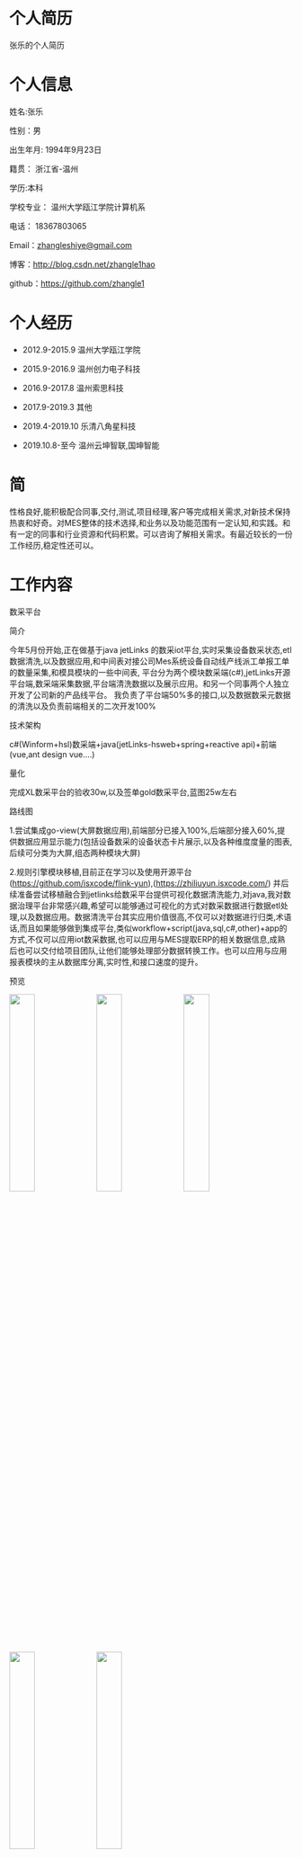 # 个人简历
张乐的个人简历
# 个人信息
姓名:张乐

性别：男

出生年月: 1994年9月23日

籍贯： 浙江省-温州

学历:本科

学校专业： 温州大学瓯江学院计算机系

电话： 18367803065

Email：zhangleshiye@gmail.com

博客：http://blog.csdn.net/zhangle1hao

github：https://github.com/zhangle1

# 个人经历

* 2012.9-2015.9 温州大学瓯江学院

* 2015.9-2016.9 温州创力电子科技

* 2016.9-2017.8 温州索思科技

* 2017.9-2019.3 其他

* 2019.4-2019.10 乐清八角星科技

* 2019.10.8-至今 温州云坤智联,国坤智能

# 简

性格良好,能积极配合同事,交付,测试,项目经理,客户等完成相关需求,对新技术保持热衷和好奇。对MES整体的技术选择,和业务以及功能范围有一定认知,和实践。和有一定的同事和行业资源和代码积累。可以咨询了解相关需求。有最近较长的一份工作经历,稳定性还可以。

# 工作内容

数采平台

简介

今年5月份开始,正在做基于java jetLinks 的数采iot平台,实时采集设备数采状态,etl数据清洗,以及数据应用,和中间表对接公司Mes系统设备自动线产线派工单报工单的数量采集,和模具模块的一些中间表,
平台分为两个模块数采端(c#),jetLinks开源平台端,数采端采集数据,平台端清洗数据以及展示应用。和另一个同事两个人独立开发了公司新的产品线平台。
我负责了平台端50%多的接口,以及数据数采元数据的清洗以及负责前端相关的二次开发100%

技术架构 

c#(Winform+hsl)数采端+java(jetLinks-hsweb+spring+reactive api)+前端(vue,ant design vue....)

量化

完成XL数采平台的验收30w,以及签单gold数采平台,蓝图25w左右

路线图

1.尝试集成go-view(大屏数据应用),前端部分已接入100%,后端部分接入60%,提供数据应用显示能力(包括设备数采的设备状态卡片展示,以及各种维度度量的图表,后续可分类为大屏,组态两种模块大屏)

2.规则引擎模块移植,目前正在学习以及使用开源平台(https://github.com/isxcode/flink-yun),(https://zhiliuyun.isxcode.com/) 并后续准备尝试移植融合到jetlinks给数采平台提供可视化数据清洗能力,对java,我对数据治理平台非常感兴趣,希望可以能够通过可视化的方式对数采数据进行数据etl处理,以及数据应用。数据清洗平台其实应用价值很高,不仅可以对数据进行归类,术语话,而且如果能够做到集成平台,类似workflow+script(java,sql,c#,other)+app的方式,不仅可以应用iot数采数据,也可以应用与MES提取ERP的相关数据信息,成熟后也可以交付给项目团队,让他们能够处理部分数据转换工作。也可以应用与应用报表模块的主从数据库分离,实时性,和接口速度的提升。

预览

<img src="https://raw.githubusercontent.com/zhangle1/zhangle.github.com/master/my-pic/iot/iot1.png" width = "30%" height = "30%"   />
<img src="https://raw.githubusercontent.com/zhangle1/zhangle.github.com/master/my-pic/iot/iot2.png" width = "30%" height = "30%"   />
<img src="https://raw.githubusercontent.com/zhangle1/zhangle.github.com/master/my-pic/iot/iot3.png" width = "30%" height = "30%"   />
<img src="https://raw.githubusercontent.com/zhangle1/zhangle.github.com/master/my-pic/iot/iot4.png" width = "30%" height = "30%"   />
<img src="https://raw.githubusercontent.com/zhangle1/zhangle.github.com/master/my-pic/iot/iot5.png" width = "30%" height = "30%"   />

BI数据大屏模块

简介

我一个人开发了公司的数据大屏应用，并上线,维护了2020-2024至今十几个客户的数据大屏项目,对Mes,iot设备模块,erp等相关指标的提取,以及应用显示有比较深的理解。
以及在开源bi系统datart(java+mybatis+react+antd)上面进行二次开发,并给出外链,对bi系统的前后端架构有比较深刻的理解和实践。可以对前后端进行裁剪移植

量化

大概有40w-50w左右相关看板开发费用验收

技术架构

c#(Furion)+web(vue+naive-ui+自定义相关组件)+SQL

<img src="https://raw.githubusercontent.com/zhangle1/zhangle.github.com/master/my-pic/mes/screen1.jpg" width = "30%" height = "30%"   />
<img src="https://raw.githubusercontent.com/zhangle1/zhangle.github.com/master/my-pic/mes/screen2.jpg" width = "30%" height = "30%"   />
<img src="https://raw.githubusercontent.com/zhangle1/zhangle.github.com/master/my-pic/mes/screen3.jpg" width = "30%" height = "30%"   />

CPS MES系统

简介

公司的MES核心产品平台

技术架构

C#(Furion)+React(antd+umi)

量化

参与了公司大概有7,8个项目左右MES系统的开发相关需求任务,基本MES不同阶段的需求都有经历过,和有一定的代码积累,资源。项目大部分完成验收。

生产管理

理解相关单据生产管理工单,工单BOM,生产领料单,生产入库单,派工单,以及工艺路线,工序,以及EWI模块的的业务含义和串联,工单状态变更,下发,拆单,以及产生生产报工数据不良数据,返工数据,产出工资报表,,能根据客户或交付需求 交付相关功能,参与部分客户业务开发。

预览

<img src="https://raw.githubusercontent.com/zhangle1/zhangle.github.com/master/my-pic/mo/mo1.png" width = "30%" height = "30%"   />
<img src="https://raw.githubusercontent.com/zhangle1/zhangle.github.com/master/my-pic/mo/mo2.png" width = "30%" height = "30%"   />
<img src="https://raw.githubusercontent.com/zhangle1/zhangle.github.com/master/my-pic/mo/mo3.png" width = "30%" height = "30%"   />
<img src="https://raw.githubusercontent.com/zhangle1/zhangle.github.com/master/my-pic/mo/mo4.png" width = "30%" height = "30%"   />

仓储模块

目前接触MES的仓储模块,更多的是从同步端erp获取源单, 通过接口调用或者写库的方式去回写erp相关的单据模块。我有断断续续有一年多时间多开发和修改过对应的单据接口,以及手持端的开发工作。对于相应的接口开发有一定的理解和实践，以及与对应模块生产模块,同步模块,和基础模块标签打印的串联。对k3,金蝶云和用友u8的接口开发和同步有一定实践。

预览

<img src="https://raw.githubusercontent.com/zhangle1/zhangle.github.com/master/my-pic/wms/wms1.png" width = "30%" height = "30%"   />
<img src="https://raw.githubusercontent.com/zhangle1/zhangle.github.com/master/my-pic/wms/wms2.png" width = "30%" height = "30%"   />

品质模块

理解相关业务含义 来料检,生产检, 生产检中 在线检，首检，巡检，完工检等业务含义。与生产管理系统中派工单的串联,SRM来料到货的串联以及SPC 数据应用模块的展示。参与过部分客户的功能修改以及开发。

<img src="https://raw.githubusercontent.com/zhangle1/zhangle.github.com/master/my-pic/iqc/iqc1.png" width = "30%" height = "30%"   />
<img src="https://raw.githubusercontent.com/zhangle1/zhangle.github.com/master/my-pic/iqc/iqc2.png" width = "30%" height = "30%"   />

基础模块

理解基础资料相关配置,以及相关表关联,并参与过部分客户工程数据,标签管理,基础资料功能的修改

预览

<img src="https://raw.githubusercontent.com/zhangle1/zhangle.github.com/master/my-pic/newmes/basic1.png" width = "30%" height = "30%"   />
<img src="https://raw.githubusercontent.com/zhangle1/zhangle.github.com/master/my-pic/newmes/basic2.png" width = "30%" height = "30%"   />
<img src="https://raw.githubusercontent.com/zhangle1/zhangle.github.com/master/my-pic/newmes/basic3.png" width = "30%" height = "30%"   />
<img src="https://raw.githubusercontent.com/zhangle1/zhangle.github.com/master/my-pic/newmes/basic4.png" width = "30%" height = "30%"   />

预览

预制报表模块

完成了公司核心系统预制报表十几个的开发,以及较复杂的正向和反向追溯报表查询,以及客户自定义报表功能的修改

预览

<img src="https://raw.githubusercontent.com/zhangle1/zhangle.github.com/master/my-pic/report/report1.png" width = "30%" height = "30%"   />
<img src="https://raw.githubusercontent.com/zhangle1/zhangle.github.com/master/my-pic/report/report2.png" width = "30%" height = "30%"   />
<img src="https://raw.githubusercontent.com/zhangle1/zhangle.github.com/master/my-pic/report/report3.png" width = "30%" height = "30%"   />

设备模具模块,ANDON

参与开发了设备模块,模具模块,安灯,web的相关页面,以及部分客户关于模具上下模,寿命扣减相关的需求

预览

<img src="https://raw.githubusercontent.com/zhangle1/zhangle.github.com/master/my-pic/eqp/eqp1.png" width = "30%" height = "30%"   />
<img src="https://raw.githubusercontent.com/zhangle1/zhangle.github.com/master/my-pic/eqp/eqp2.png" width = "30%" height = "30%"   />
<img src="https://raw.githubusercontent.com/zhangle1/zhangle.github.com/master/my-pic/eqp/eqp3.png" width = "30%" height = "30%"   />
<img src="https://raw.githubusercontent.com/zhangle1/zhangle.github.com/master/my-pic/eqp/eqp4.png" width = "30%" height = "30%"   />


SPC模块

独立开发优化了特定的版本,对客户品质,质检部门spc的需求有相关实践,对常见质检方式（I_MR,XBAR_R,XBAR_S）,常见计算公式cpk,cp,cp,pp等和9大检测方式有较深理解。

预览

<img src="https://raw.githubusercontent.com/zhangle1/zhangle.github.com/master/my-pic/spc/spc1.png" width = "30%" height = "30%"   />
<img src="https://raw.githubusercontent.com/zhangle1/zhangle.github.com/master/my-pic/spc/spc2.png" width = "30%" height = "30%"   />

其他

Agv,APS,SRM

理解部分业务含义,实践操作较少,SRM早期写过部分相关需求。

WEB 平板端

公司新的套壳程序,一般做相关需求的时候顺带写了。

技术架构

react+(winform or android 套壳),react主要ui生态好,不用重复开发两套系统。

同步模块

winform 平板端

公司早期的平板端。

公司早期项目的同步程序完成了大部分需求的对接以及实践,对相关erp,plm等 以及部分图纸需求的同步有深刻的实践,后续也断断续续接到过部分相关需求,对k3 金蝶云,用友U8有实践经历。

技术架构

c#(winform+windows服务)


Android 移动端新

主要是完成对接,提供相关接口给移动端

Android 移动端旧

一个人独立开发完成并交付两个项目,相关wms和mes移动端需求。公司最早的两个项目

我的前端个人项目

我很喜欢写前端,但是没有好的机会专职写前端,想能写一个低代码平台,写过一些react的可编辑拖拽的数据大屏

https://github.com/zhangle1/Sugar-Admin 正在仿造vben写的 一个react版本,早期。 



# 技术栈工具链

工作中（熟练）

语言

c#, ts,js,sql,java(jetlinks 2024, android端(retrofit+rxjava 2019-2020))

框架 

c#(furion)react(antd),vue(naive-ui,echart,axios) java(jetlinks)

ide

visual studio, vscodes,android studio

其他

source tree,git(码云),gpt,蓝湖使用,navicat,语雀,apifox,jenkins




